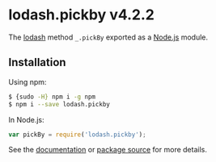 # lodash.pickby v4.2.2

The [lodash](https://lodash.com/) method `_.pickBy` exported as a [Node.js](https://nodejs.org/) module.

## Installation

Using npm:
```bash
$ {sudo -H} npm i -g npm
$ npm i --save lodash.pickby
```

In Node.js:
```js
var pickBy = require('lodash.pickby');
```

See the [documentation](https://lodash.com/docs#pickBy) or [package source](https://github.com/lodash/lodash/blob/4.2.2-npm-packages/lodash.pickby) for more details.
